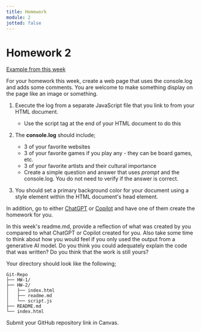 ```yaml
---
title: Homework
module: 2
jotted: false
---
```


# Homework 2


<a href="https://github.com/Montana-Media-Arts/441-WebTech-Spring2024-Examples/tree/master/Week%202" target="_blank">Example from this week</a>

For your homework this week, create a web page that uses the console.log and adds some comments. You are welcome to make something display on the page like an image or something.

1. Execute the log from a separate JavaScript file that you link to from your HTML document.
    - Use the script tag at the end of your HTML document to do this
2. The <b>console.log</b> should include;
    - 3 of your favorite websites
    - 3 of your favorite games if you play any - they can be board games, etc.
    - 3 of your favorite artists and their cultural importance
    - Create a simple question and answer that uses *prompt* and the console.log.  You do not need to verify if the answer is correct.
   
3. You should set a primary background color for your document using a style element within the HTML document's head element.

In addition, go to either <a href="https://openai.com/blog/chatgpt">ChatGPT</a> or <a href="https://copilot.microsoft.com/" target="_blank">Copilot</a> and have one of them create the homework for you.

In this week's readme.md, provide a reflection of what was created by you compared to what ChatGPT or Copilot created for you.  Also take some time to think about how you would feel if you only used the output from a generative AI model.  Do you think you could adequately explain the code that was written?  Do you think that the work is still yours?

Your directory should look like the following;

```
Git-Repo
├── HW-1/
├── HW-2/
│   ├── index.html
│   ├── readme.md
│   └── script.js
├── README.md
└── index.html
```

Submit your GitHub repository link in Canvas.
